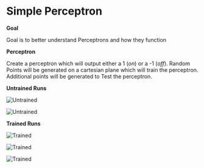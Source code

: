 # Simple Perceptron

**Goal**

Goal is to better understand Perceptrons and how they function

**Perceptron**

Create a perceptron which will output either a 1 (*on*) or a -1 (*off*).
Random Points will be generated on a cartesian plane which will train the
perceptron. Additional points will be generated to Test the perceptron.

**Untrained Runs**

![Untrained](Simple-Perceptron/Images/UnTrained1.png)

![Untrained](Simple-Perceptron/Images/unTrained2.png)

**Trained Runs**

![Trained](Simple-Perceptron/Images/Trained1.png)

![Trained](Simple-Perceptron/Images/Trained2.png)

![Trained](Simple-Perceptron/Images/Trained3.png)
